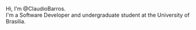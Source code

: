 Hi, I’m @ClaudioBarros.<br/>
I'm a Software Developer and undergraduate student at the University of Brasilia. <br/>
